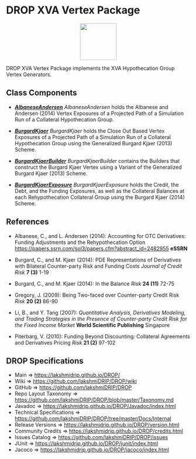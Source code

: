 # DROP XVA Vertex Package

<p align="center"><img src="https://github.com/lakshmiDRIP/DROP/blob/master/DRIP_Logo.gif?raw=true" width="100"></p>

DROP XVA Vertex Package implements the XVA Hypothecation Group Vertex Generators.


## Class Components

 * [***AlbaneseAndersen***](https://github.com/lakshmiDRIP/DROP/tree/master/src/main/java/org/drip/xva/vertex/AlbaneseAndersen.java)
 <i>AlbaneseAndersen</i> holds the Albanese and Andersen (2014) Vertex Exposures of a Projected Path of a
 Simulation Run of a Collateral Hypothecation Group.

 * [***BurgardKjaer***](https://github.com/lakshmiDRIP/DROP/tree/master/src/main/java/org/drip/xva/vertex/BurgardKjaer.java)
 <i>BurgardKjaer</i> holds the Close Out Based Vertex Exposures of a Projected Path of a Simulation Run of a
 Collateral Hypothecation Group using the Generalized Burgard Kjaer (2013) Scheme.

 * [***BurgardKjaerBuilder***](https://github.com/lakshmiDRIP/DROP/tree/master/src/main/java/org/drip/xva/vertex/BurgardKjaerBuilder.java)
 <i>BurgardKjaerBuilder</i> contains the Builders that construct the Burgard Kjaer Vertex using a Variant of
 the Generalized Burgard Kjaer (2013) Scheme.

 * [***BurgardKjaerExposure***](https://github.com/lakshmiDRIP/DROP/tree/master/src/main/java/org/drip/xva/vertex/BurgardKjaerExposure.java)
 <i>BurgardKjaerExposure</i> holds the Credit, the Debt, and the Funding Exposures, as well as the Collateral
 Balances at each Rehypothecation Collateral Group using the Burgard Kjaer (2014) Scheme.


## References

 * Albanese, C., and L. Andersen (2014): Accounting for OTC Derivatives: Funding Adjustments and the
 	Rehypothecation Option https://papers.ssrn.com/sol3/papers.cfm?abstract_id=2482955 <b>eSSRN</b>

 * Burgard, C., and M. Kjaer (2014): PDE Representations of Derivatives with Bilateral Counter-party Risk and
 	Funding Costs <i>Journal of Credit Risk</i> <b>7 (3)</b> 1-19

 * Burgard, C., and M. Kjaer (2014): In the Balance <i>Risk</i> <b>24 (11)</b> 72-75

 * Gregory, J. (2009): Being Two-faced over Counter-party Credit Risk <i>Risk</i> <b>20 (2)</b> 86-90

 * Li, B., and Y. Tang (2007): <i>Quantitative Analysis, Derivatives Modeling, and Trading Strategies in the
 	Presence of Counter-party Credit Risk for the Fixed Income Market</i> <b>World Scientific Publishing</b>
 	Singapore

 * Piterbarg, V. (2010): Funding Beyond Discounting: Collateral Agreements and Derivatives Pricing
 	<i>Risk</i> <b>21 (2)</b> 97-102


## DROP Specifications

 * Main                     => https://lakshmidrip.github.io/DROP/
 * Wiki                     => https://github.com/lakshmiDRIP/DROP/wiki
 * GitHub                   => https://github.com/lakshmiDRIP/DROP
 * Repo Layout Taxonomy     => https://github.com/lakshmiDRIP/DROP/blob/master/Taxonomy.md
 * Javadoc                  => https://lakshmidrip.github.io/DROP/Javadoc/index.html
 * Technical Specifications => https://github.com/lakshmiDRIP/DROP/tree/master/Docs/Internal
 * Release Versions         => https://lakshmidrip.github.io/DROP/version.html
 * Community Credits        => https://lakshmidrip.github.io/DROP/credits.html
 * Issues Catalog           => https://github.com/lakshmiDRIP/DROP/issues
 * JUnit                    => https://lakshmidrip.github.io/DROP/junit/index.html
 * Jacoco                   => https://lakshmidrip.github.io/DROP/jacoco/index.html
